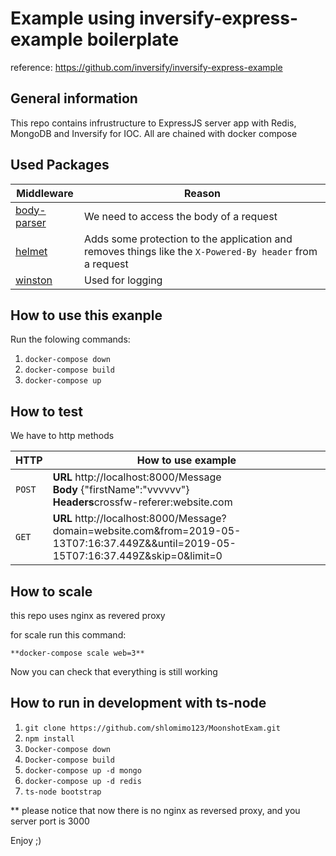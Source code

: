 # Example using inversify-express-example boilerplate
reference: https://github.com/inversify/inversify-express-example

## General information

This repo contains infrustructure to ExpressJS server app with Redis, MongoDB and Inversify for IOC. All are chained with docker compose

## Used Packages

Middleware                                              | Reason
------------------------------------------------------- | --------------------------------------------------------------------------------------------------------
[body-parser](https://github.com/expressjs/body-parser) | We need to access the body of a request
[helmet](https://github.com/helmetjs/helmet)            | Adds some protection to the application and removes things like the `X-Powered-By header` from a request
[winston](https://www.npmjs.com/package/winston)                                               | Used for logging

## How to use this exanple

Run the folowing commands:
1) `docker-compose down`
2) `docker-compose build`
3) `docker-compose up`


## How to test
We have to http methods

HTTP                                                    | How to use example
------------------------------------------------------- | --------------------------------------------------------------------------------------------------------
`POST`                                                  | <b>URL </b>http://localhost:8000/Message</br><b>Body </b>{"firstName":"vvvvvv"}</br><b>Headers</b>crossfw-referer:website.com
`GET`                                                   |<b>URL </b>http://localhost:8000/Message?domain=website.com&from=2019-05-13T07:16:37.449Z&&until=2019-05-15T07:16:37.449Z&skip=0&limit=0 


## How to scale
this repo uses nginx as revered proxy

for scale run this command:

`**docker-compose scale web=3**`

Now you can check that everything is still working


## How to run in development with ts-node
1) `git clone https://github.com/shlomimo123/MoonshotExam.git`
2) `npm install`
3) `Docker-compose down`
4) `Docker-compose build`
5) `docker-compose up -d mongo`
6) `docker-compose up -d redis`
7) `ts-node bootstrap`

** please notice that now there is no nginx as reversed proxy, and you server port is 3000

Enjoy ;)
